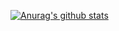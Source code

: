 [![Anurag's github stats](https://github-readme-stats.vercel.app/api?username=Kingbultsea)](https://github.com/anuraghazra/github-readme-stats)
